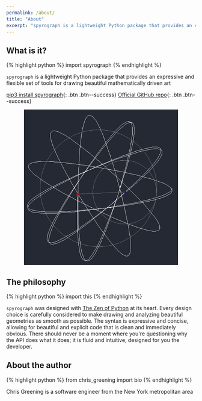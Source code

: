 ```yaml
---
permalink: /about/
title: "About"
excerpt: "spyrograph is a lightweight Python package that provides an expressive and flexible set of tools for drawing beautiful mathematically driven art"
---
```


## What is it?

{% highlight python %}
import spyrograph
{% endhighlight %}

`spyrograph` is a lightweight Python package that provides an expressive and flexible set of tools for drawing beautiful mathematically driven art

[pip3 install spyrograph](https://pypi.org/project/spyrograph/){: .btn .btn--success}
[Official GitHub repo](https://github.com/chris-greening/spyrograph){: .btn .btn--success}

<p align="center">
  <img src="https://github.com/chris-greening/spyrograph/blob/gh-pages/images/circle_spinning.gif?raw=true" alt="Sample hypotrochoid drawing showing a circle rolling around the interior of another circle drawing a geometric shape" width="410px">
</p>

## The philosophy

{% highlight python %}
import this
{% endhighlight %}

`spyrograph` was designed with [The Zen of Python](https://www.python.org/dev/peps/pep-0020/) at its heart. Every design choice is carefully considered to make drawing and analyzing beautiful geometries as smooth as possible. The syntax is expressive and concise, allowing for beautiful and explicit code that is clean and immediately obvious. There should never be a moment where you're questioning why the API does what it does; it is fluid and intuitive, designed for you the developer.

## About the author

{% highlight python %}
from chris_greening import bio
{% endhighlight %}

Chris Greening is a software engineer from the New York metropolitan area